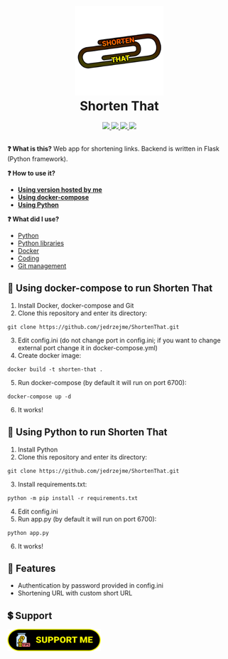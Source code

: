 <h1 align = 'center'>
    <img 
        src = '/assets/icon.png' 
        height = '200' 
        width = '200' 
        alt = 'Icon' 
    />
    <br>
    Shorten That
    <br>
</h1>

<div align = 'center'>
    <a href = 'https://github.com/jedrzejme/ShortenThat/'>
        <img src = 'https://img.shields.io/github/stars/jedrzejme/ShortenThat?style=for-the-badge&color=%23cfb002'/>
    </a>
    <a href = 'https://github.com/jedrzejme/ShortenThat/tags'>
        <img src = 'https://img.shields.io/github/v/tag/jedrzejme/ShortenThat?style=for-the-badge&label=version'/>
    </a>
    <a href = 'https://github.com/jedrzejme/ShortenThat/issues'>
        <img src = 'https://img.shields.io/github/issues/jedrzejme/ShortenThat?style=for-the-badge&color=%23ff6f00'/>
    </a>
    <a href = 'https://github.com/jedrzejme/ShortenThat/pulls'>
        <img src = 'https://img.shields.io/github/issues-pr/jedrzejme/ShortenThat?style=for-the-badge'/>
    </a>
</div>

<br>

**❓ What is this?** Web app for shortening links. Backend is written in Flask (Python framework).

**❓ How to use it?**
* [**Using version hosted by me**](https://shorten-that.jbs.ovh)
* [**Using docker-compose**](#using-docker-compose-to-run-shorten-that)
* [**Using Python**](#using-python-to-run-shorten-that)

**❓ What did I use?**
* [Python](https://www.python.org/)
* [Python libraries](/requirements.txt)
* [Docker](https://www.docker.com/)
* [Coding](https://code.visualstudio.com/)
* [Git management](https://desktop.github.com/)

## 🐳 Using docker-compose to run Shorten That
1) Install Docker, docker-compose and Git
2) Clone this repository and enter its directory:
```
git clone https://github.com/jedrzejme/ShortenThat.git
```
3) Edit config.ini (do not change port in config.ini; if you want to change external port change it in docker-compose.yml)
4) Create docker image:
```
docker build -t shorten-that .
```
5) Run docker-compose (by default it will run on port 6700):
```
docker-compose up -d
```
6) It works!

## 🐍 Using Python to run Shorten That
1) Install Python
2) Clone this repository and enter its directory:
```
git clone https://github.com/jedrzejme/ShortenThat.git
```
3) Install requirements.txt:
```
python -m pip install -r requirements.txt
```
4) Edit config.ini
5) Run app.py (by default it will run on port 6700):
```
python app.py
```
6) It works!

## 🚀 Features
* Authentication by password provided in config.ini
* Shortening URL with custom short URL

## 💲 Support
<p><a href="https://support.jedrzej.me/" target="_blank"> <img align="left" src="https://raw.githubusercontent.com/jedrzejme/jedrzejme/main/assets/supportme.svg" height="50" width="210" alt="jedrzejme" /></a></p>
